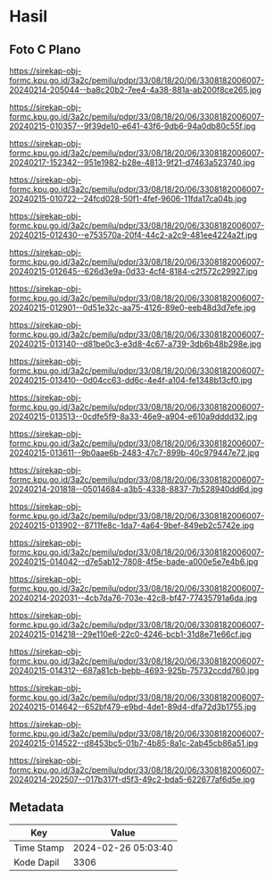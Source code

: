 # Hasil

## Foto C Plano

https://sirekap-obj-formc.kpu.go.id/3a2c/pemilu/pdpr/33/08/18/20/06/3308182006007-20240214-205044--ba8c20b2-7ee4-4a38-881a-ab200f8ce265.jpg

https://sirekap-obj-formc.kpu.go.id/3a2c/pemilu/pdpr/33/08/18/20/06/3308182006007-20240215-010357--9f39de10-e641-43f6-9db6-94a0db80c55f.jpg

https://sirekap-obj-formc.kpu.go.id/3a2c/pemilu/pdpr/33/08/18/20/06/3308182006007-20240217-152342--951e1982-b28e-4813-9f21-d7463a523740.jpg

https://sirekap-obj-formc.kpu.go.id/3a2c/pemilu/pdpr/33/08/18/20/06/3308182006007-20240215-010722--24fcd028-50f1-4fef-9606-11fda17ca04b.jpg

https://sirekap-obj-formc.kpu.go.id/3a2c/pemilu/pdpr/33/08/18/20/06/3308182006007-20240215-012430--e753570a-20f4-44c2-a2c9-481ee4224a2f.jpg

https://sirekap-obj-formc.kpu.go.id/3a2c/pemilu/pdpr/33/08/18/20/06/3308182006007-20240215-012645--626d3e9a-0d33-4cf4-8184-c2f572c29927.jpg

https://sirekap-obj-formc.kpu.go.id/3a2c/pemilu/pdpr/33/08/18/20/06/3308182006007-20240215-012901--0d51e32c-aa75-4126-89e0-eeb48d3d7efe.jpg

https://sirekap-obj-formc.kpu.go.id/3a2c/pemilu/pdpr/33/08/18/20/06/3308182006007-20240215-013140--d81be0c3-e3d8-4c67-a739-3db6b48b298e.jpg

https://sirekap-obj-formc.kpu.go.id/3a2c/pemilu/pdpr/33/08/18/20/06/3308182006007-20240215-013410--0d04cc63-dd6c-4e4f-a104-fe1348b13cf0.jpg

https://sirekap-obj-formc.kpu.go.id/3a2c/pemilu/pdpr/33/08/18/20/06/3308182006007-20240215-013513--0cdfe5f9-8a33-46e9-a904-e610a9dddd32.jpg

https://sirekap-obj-formc.kpu.go.id/3a2c/pemilu/pdpr/33/08/18/20/06/3308182006007-20240215-013611--9b0aae6b-2483-47c7-899b-40c979447e72.jpg

https://sirekap-obj-formc.kpu.go.id/3a2c/pemilu/pdpr/33/08/18/20/06/3308182006007-20240214-201818--05014684-a3b5-4338-8837-7b528940dd6d.jpg

https://sirekap-obj-formc.kpu.go.id/3a2c/pemilu/pdpr/33/08/18/20/06/3308182006007-20240215-013902--8711fe8c-1da7-4a64-9bef-849eb2c5742e.jpg

https://sirekap-obj-formc.kpu.go.id/3a2c/pemilu/pdpr/33/08/18/20/06/3308182006007-20240215-014042--d7e5ab12-7808-4f5e-bade-a000e5e7e4b6.jpg

https://sirekap-obj-formc.kpu.go.id/3a2c/pemilu/pdpr/33/08/18/20/06/3308182006007-20240214-202031--4cb7da76-703e-42c8-bf47-77435791a6da.jpg

https://sirekap-obj-formc.kpu.go.id/3a2c/pemilu/pdpr/33/08/18/20/06/3308182006007-20240215-014218--29e110e6-22c0-4246-bcb1-31d8e71e66cf.jpg

https://sirekap-obj-formc.kpu.go.id/3a2c/pemilu/pdpr/33/08/18/20/06/3308182006007-20240215-014312--687a81cb-bebb-4693-925b-75732ccdd760.jpg

https://sirekap-obj-formc.kpu.go.id/3a2c/pemilu/pdpr/33/08/18/20/06/3308182006007-20240215-014642--652bf479-e9bd-4de1-89d4-dfa72d3b1755.jpg

https://sirekap-obj-formc.kpu.go.id/3a2c/pemilu/pdpr/33/08/18/20/06/3308182006007-20240215-014522--d8453bc5-01b7-4b85-8a1c-2ab45cb86a51.jpg

https://sirekap-obj-formc.kpu.go.id/3a2c/pemilu/pdpr/33/08/18/20/06/3308182006007-20240214-202507--017b317f-d5f3-49c2-bda5-622677af6d5e.jpg


## Metadata

| Key        | Value               |
| ---------- | ------------------- |
| Time Stamp | 2024-02-26 05:03:40 |
| Kode Dapil | 3306                |



